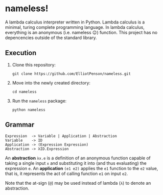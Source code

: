# nameless!

A lambda calculus interpreter written in Python. Lambda calculus is a
minimal, turing complete programming language. In lambda calculus,
everything is an anonymous (i.e. nameless :wink:) function. This
project has no depencencies outside of the standard library.

## Execution

1. Clone this repository:
    ```
    git clone https://github.com/ElliotPenson/nameless.git
    ```

2. Move into the newly created directory:

    ```
    cd nameless
    ```

3. Run the `nameless` package:
    ```
    python nameless
    ```

## Grammar

```
Expression  -> Variable | Application | Abstraction
Variable    -> ID
Application -> (Expression Expression)
Abstraction -> λID.Expression
```

An **abstraction** `λx.e` is a definition of an anonymous function
capable of taking a single input `x` and substituting it into (and
thus evaluating) the expression `e`.  An **application** `(e1 e2)`
applies the `e1` function to the `e2` value, that is, it represents
the act of calling function `e1` on input `e2`.

Note that the at-sign (`@`) may be used instead of lambda (`λ`) to
denote an abstraction.
